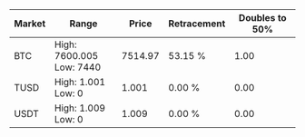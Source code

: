| Market | Range | Price| Retracement | Doubles to 50% |
| --- | --- | --- | --- | --- |
| BTC | High: 7600.005<br />Low: 7440 | 7514.97 | 53.15 % | 1.00 |
| TUSD | High: 1.001<br />Low: 0 | 1.001 | 0.00 % | 0.00 |
| USDT | High: 1.009<br />Low: 0 | 1.009 | 0.00 % | 0.00 |
